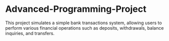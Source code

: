 # Advanced-Programming-Project

This project simulates a simple bank transactions system, allowing users to perform various financial operations such as deposits, withdrawals, balance inquiries, and transfers.
